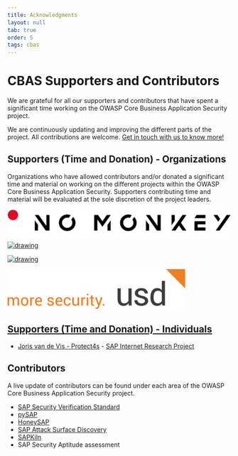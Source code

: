```yaml
---
title: Acknowledgments
layout: null
tab: true
order: 5
tags: cbas
---
```

# CBAS Supporters and Contributors

We are grateful for all our supporters and contributors that have spent a significant time working on the OWASP Core Business Application Security project.

We are continuously updating and improving the different parts of the project. All contributions are welcome. [Get in touch with us to know more!](mailto:cbas@advisory.no-monkey.com)

## Supporters (Time and Donation) - Organizations

Organizations who have allowed contributors and/or donated a significant time and material on working on the different projects within the OWASP Core Business Application Security. Supporters contributing time and material will be evaluated at the sole discretion of the project leaders.


<a href="https://www.no-monkey.com"><img src="assets/images/NO_MONKEY.png" alt="drawing" style="width:600px;"/>

<a href="https://www.secureauth.com/labs/"><img src="assets/images/secureauth.png" alt="drawing" style="width:400px;"/>

<a href="https://pathlock.com/"><img src="assets/images/Pathlock_Logo.png" alt="drawing" style="width:400px;"/>

<a href="https://www.usd.de"><img src="assets/images/usd_Logo.png" alt="drawing" style="width:400px;"/>


## Supporters (Time and Donation) - Individuals

- Joris van de Vis - [Protect4s](https://protect4s.com/) - [SAP Internet Research Project](https://github.com/NO-MONKEY/CBAS/blob/master/SAP_Internet_Research.md)

## Contributors

A live update of contributors can be found under each area of the OWASP Core Business Application Security project.

- [SAP Security Verification Standard](https://github.com/NO-MONKEY/CBAS-SAP-SecurityMaturityModel/graphs/contributors)
- [pySAP](https://github.com/OWASP/pysap/graphs/contributors)
- [HoneySAP](https://github.com/OWASP/HoneySAP/graphs/contributors)
- [SAP Attack Surface Discovery](https://github.com/SecuritySilverbacks/SAP-AttackSurfaceDiscovery/graphs/contributors)
- [SAPKiln](https://github.com/OWASP/SAPKiln/graphs/contributors)
- SAP Security Aptitude assessment
